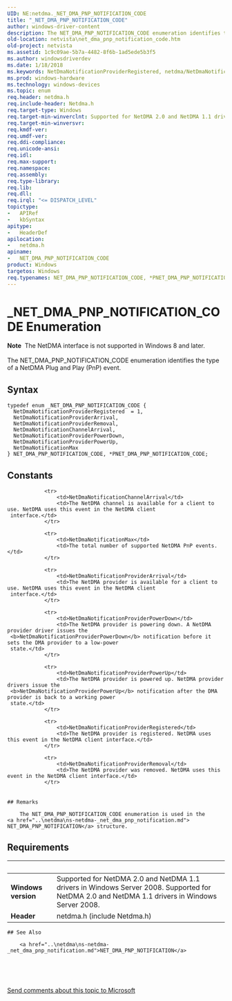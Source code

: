 ```yaml
---
UID: NE:netdma._NET_DMA_PNP_NOTIFICATION_CODE
title: "_NET_DMA_PNP_NOTIFICATION_CODE"
author: windows-driver-content
description: The NET_DMA_PNP_NOTIFICATION_CODE enumeration identifies the type of a NetDMA Plug and Play (PnP) event.
old-location: netvista\net_dma_pnp_notification_code.htm
old-project: netvista
ms.assetid: 1c9c09ae-5b7a-4482-8f6b-1ad5ede5b3f5
ms.author: windowsdriverdev
ms.date: 1/18/2018
ms.keywords: NetDmaNotificationProviderRegistered, netdma/NetDmaNotificationChannelArrival, netdma_ref_ce8373ae-1547-410d-b33e-d95eb42d649e.xml, *PNET_DMA_PNP_NOTIFICATION_CODE, NetDmaNotificationProviderPowerDown, NetDmaNotificationProviderPowerUp, NetDmaNotificationProviderRemoval, netdma/NetDmaNotificationProviderPowerDown, NET_DMA_PNP_NOTIFICATION_CODE enumeration [Network Drivers Starting with Windows Vista], netdma/NetDmaNotificationProviderRemoval, NET_DMA_PNP_NOTIFICATION_CODE, NetDmaNotificationMax, NetDmaNotificationChannelArrival, netdma/NetDmaNotificationProviderRegistered, netdma/PNET_DMA_PNP_NOTIFICATION_CODE, PNET_DMA_PNP_NOTIFICATION_CODE enumeration pointer [Network Drivers Starting with Windows Vista], netdma/NetDmaNotificationProviderPowerUp, netvista.net_dma_pnp_notification_code, netdma/NetDmaNotificationMax, PNET_DMA_PNP_NOTIFICATION_CODE, netdma/NET_DMA_PNP_NOTIFICATION_CODE, _NET_DMA_PNP_NOTIFICATION_CODE, NetDmaNotificationProviderArrival, netdma/NetDmaNotificationProviderArrival
ms.prod: windows-hardware
ms.technology: windows-devices
ms.topic: enum
req.header: netdma.h
req.include-header: Netdma.h
req.target-type: Windows
req.target-min-winverclnt: Supported for NetDMA 2.0 and NetDMA 1.1 drivers in Windows Server 2008.
req.target-min-winversvr: 
req.kmdf-ver: 
req.umdf-ver: 
req.ddi-compliance: 
req.unicode-ansi: 
req.idl: 
req.max-support: 
req.namespace: 
req.assembly: 
req.type-library: 
req.lib: 
req.dll: 
req.irql: "<= DISPATCH_LEVEL"
topictype:
-	APIRef
-	kbSyntax
apitype:
-	HeaderDef
apilocation:
-	netdma.h
apiname:
-	NET_DMA_PNP_NOTIFICATION_CODE
product: Windows
targetos: Windows
req.typenames: NET_DMA_PNP_NOTIFICATION_CODE, *PNET_DMA_PNP_NOTIFICATION_CODE
---
```


# _NET_DMA_PNP_NOTIFICATION_CODE Enumeration
<div class="alert"><b>Note</b>  The NetDMA interface is not supported in Windows 8 and later.</div><div> </div>The NET_DMA_PNP_NOTIFICATION_CODE enumeration identifies the type of a NetDMA Plug and Play (PnP)
  event.

## Syntax
````
typedef enum _NET_DMA_PNP_NOTIFICATION_CODE { 
  NetDmaNotificationProviderRegistered  = 1,
  NetDmaNotificationProviderArrival,
  NetDmaNotificationProviderRemoval,
  NetDmaNotificationChannelArrival,
  NetDmaNotificationProviderPowerDown,
  NetDmaNotificationProviderPowerUp,
  NetDmaNotificationMax
} NET_DMA_PNP_NOTIFICATION_CODE, *PNET_DMA_PNP_NOTIFICATION_CODE;
````

## Constants

<table>
            
                <tr>
                    <td>NetDmaNotificationChannelArrival</td>
                    <td>The NetDMA channel is available for a client to use. NetDMA uses this event in the NetDMA client
     interface.</td>
                </tr>
            
                <tr>
                    <td>NetDmaNotificationMax</td>
                    <td>The total number of supported NetDMA PnP events.</td>
                </tr>
            
                <tr>
                    <td>NetDmaNotificationProviderArrival</td>
                    <td>The NetDMA provider is available for a client to use. NetDMA uses this event in the NetDMA client
     interface.</td>
                </tr>
            
                <tr>
                    <td>NetDmaNotificationProviderPowerDown</td>
                    <td>The NetDMA provider is powering down. A NetDMA provider driver issues the 
     <b>NetDmaNotificationProviderPowerDown</b> notification before it sets the DMA provider to a low-power
     state.</td>
                </tr>
            
                <tr>
                    <td>NetDmaNotificationProviderPowerUp</td>
                    <td>The NetDMA provider is powered up. NetDMA provider drivers issue the 
     <b>NetDmaNotificationProviderPowerUp</b> notification after the DMA provider is back to a working power
     state.</td>
                </tr>
            
                <tr>
                    <td>NetDmaNotificationProviderRegistered</td>
                    <td>The NetDMA provider is registered. NetDMA uses this event in the NetDMA client interface.</td>
                </tr>
            
                <tr>
                    <td>NetDmaNotificationProviderRemoval</td>
                    <td>The NetDMA provider was removed. NetDMA uses this event in the NetDMA client interface.</td>
                </tr>
</table>

    ## Remarks

        The NET_DMA_PNP_NOTIFICATION_CODE enumeration is used in the 
    <a href="..\netdma\ns-netdma-_net_dma_pnp_notification.md">
    NET_DMA_PNP_NOTIFICATION</a> structure.

## Requirements
| &nbsp; | &nbsp; |
| ---- |:---- |
| **Windows version** | Supported for NetDMA 2.0 and NetDMA 1.1 drivers in Windows Server 2008. Supported for NetDMA 2.0 and NetDMA 1.1 drivers in Windows Server 2008. |
| **Header** | netdma.h (include Netdma.h) |

    ## See Also

        <a href="..\netdma\ns-netdma-_net_dma_pnp_notification.md">NET_DMA_PNP_NOTIFICATION</a>



 

 

<a href="mailto:wsddocfb@microsoft.com?subject=Documentation%20feedback [netvista\netvista]:%20NET_DMA_PNP_NOTIFICATION_CODE enumeration%20 RELEASE:%20(1/18/2018)&amp;body=%0A%0APRIVACY STATEMENT%0A%0AWe use your feedback to improve the documentation. We don't use your email address for any other purpose, and we'll remove your email address from our system after the issue that you're reporting is fixed. While we're working to fix this issue, we might send you an email message to ask for more info. Later, we might also send you an email message to let you know that we've addressed your feedback.%0A%0AFor more info about Microsoft's privacy policy, see http://privacy.microsoft.com/en-us/default.aspx." title="Send comments about this topic to Microsoft">Send comments about this topic to Microsoft</a>